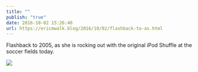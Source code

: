 ```yaml
---
title: ""
publish: "true"
date: 2016-10-02 15:26:40
url: https://ericmwalk.blog/2016/10/02/flashback-to-as.html
---
```


Flashback to 2005, as she is rocking out with the original iPod Shuffle at the soccer fields today.

![](https://ericmwalk.blog/uploads/2022/b9b9494214.jpg)